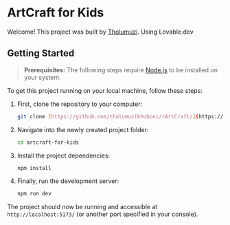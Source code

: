 # ArtCraft for Kids

Welcome! This project was built by [Tholumuzi](https://portfolio.tholumuzi.co.za). Using Lovable.dev

## Getting Started

> **Prerequisites:**
> The following steps require [Node.js](https://nodejs.org/en/) to be installed on your system.

To get this project running on your local machine, follow these steps:

1.  First, clone the repository to your computer:
    ```bash
    git clone [https://github.com/tholumuzikhuboni/rArtCraft/](https://github.com/tholumuzikhuboni/rArtCraft/)
    ```

2.  Navigate into the newly created project folder:
    ```bash
    cd artcraft-for-kids
    ```

3.  Install the project dependencies:
    ```bash
    npm install
    ```

4.  Finally, run the development server:
    ```bash
    npm run dev
    ```

The project should now be running and accessible at `http://localhost:5173/` (or another port specified in your console).
